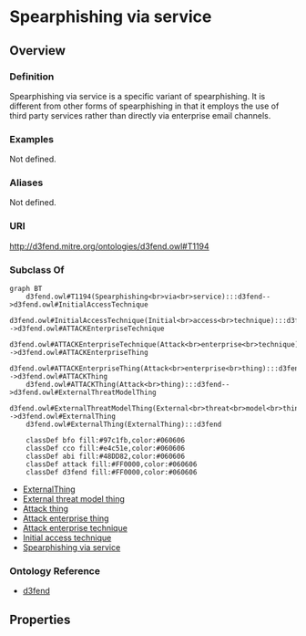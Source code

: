 # Spearphishing via service

## Overview

### Definition
Spearphishing via service is a specific variant of spearphishing. It is different from other forms of spearphishing in that it employs the use of third party services rather than directly via enterprise email channels.

### Examples
Not defined.

### Aliases
Not defined.

### URI
http://d3fend.mitre.org/ontologies/d3fend.owl#T1194

### Subclass Of
```mermaid
graph BT
    d3fend.owl#T1194(Spearphishing<br>via<br>service):::d3fend-->d3fend.owl#InitialAccessTechnique
    d3fend.owl#InitialAccessTechnique(Initial<br>access<br>technique):::d3fend-->d3fend.owl#ATTACKEnterpriseTechnique
    d3fend.owl#ATTACKEnterpriseTechnique(Attack<br>enterprise<br>technique):::d3fend-->d3fend.owl#ATTACKEnterpriseThing
    d3fend.owl#ATTACKEnterpriseThing(Attack<br>enterprise<br>thing):::d3fend-->d3fend.owl#ATTACKThing
    d3fend.owl#ATTACKThing(Attack<br>thing):::d3fend-->d3fend.owl#ExternalThreatModelThing
    d3fend.owl#ExternalThreatModelThing(External<br>threat<br>model<br>thing):::d3fend-->d3fend.owl#ExternalThing
    d3fend.owl#ExternalThing(ExternalThing):::d3fend
    
    classDef bfo fill:#97c1fb,color:#060606
    classDef cco fill:#e4c51e,color:#060606
    classDef abi fill:#48DD82,color:#060606
    classDef attack fill:#FF0000,color:#060606
    classDef d3fend fill:#FF0000,color:#060606
```

- [ExternalThing](/docs/ontology/reference/model/ExternalThing/ExternalThing.md)
- [External threat model thing](/docs/ontology/reference/model/ExternalThing/External%20threat%20model%20thing/External%20threat%20model%20thing.md)
- [Attack thing](/docs/ontology/reference/model/ExternalThing/External%20threat%20model%20thing/Attack%20thing/Attack%20thing.md)
- [Attack enterprise thing](/docs/ontology/reference/model/ExternalThing/External%20threat%20model%20thing/Attack%20thing/Attack%20enterprise%20thing/Attack%20enterprise%20thing.md)
- [Attack enterprise technique](/docs/ontology/reference/model/ExternalThing/External%20threat%20model%20thing/Attack%20thing/Attack%20enterprise%20thing/Attack%20enterprise%20technique/Attack%20enterprise%20technique.md)
- [Initial access technique](/docs/ontology/reference/model/ExternalThing/External%20threat%20model%20thing/Attack%20thing/Attack%20enterprise%20thing/Attack%20enterprise%20technique/Initial%20access%20technique/Initial%20access%20technique.md)
- [Spearphishing via service](/docs/ontology/reference/model/ExternalThing/External%20threat%20model%20thing/Attack%20thing/Attack%20enterprise%20thing/Attack%20enterprise%20technique/Initial%20access%20technique/Spearphishing%20via%20service/Spearphishing%20via%20service.md)


### Ontology Reference
- [d3fend](http://d3fend.mitre.org/ontologies/d3fend.owl#)

## Properties
